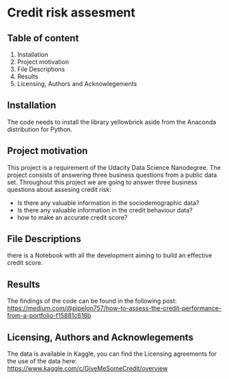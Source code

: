 # Credit risk assesment
## Table of content
1. Installation
2. Project motivation
3. File Descriptions
4. Results
5. Licensing, Authors and Acknowlegements
## Installation
The code needs to install the library yellowbrick aside from the Anaconda distribution for Python.
## Project motivation
This project is a requirement of the Udacity Data Science Nanodegree. The project consists of answering three business questions from a public data set. Throughout this project we are going to answer three business questions about assesing credit risk:
* Is there any valuable information in the sociodemographic data?
* Is there any valuable information in the credit behaviour data?
* how to make an accurate credit score?
## File Descriptions
there is a Notebook with all the development aiming to build an effective credit score.
## Results
The findings of the code can be found in the following post:
https://medium.com/@pipelon757/how-to-assess-the-credit-performance-from-a-portfolio-f15881c616b
## Licensing, Authors and Acknowlegements
The data is available in Kaggle, you can find the Licensing agreements for the use of the data here:
https://www.kaggle.com/c/GiveMeSomeCredit/overview
